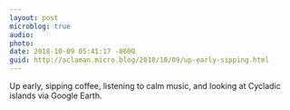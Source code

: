 ```yaml
---
layout: post
microblog: true
audio: 
photo: 
date: 2018-10-09 05:41:17 -0600
guid: http://aclaman.micro.blog/2018/10/09/up-early-sipping.html
---
```

Up early, sipping coffee, listening to calm music, and looking at Cycladic islands via Google Earth.
